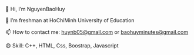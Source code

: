 👋 Hi, I’m NguyenBaoHuy

👀 I’m freshman at HoChiMinh University of Education

📫 How to contact me: huynb05@gmail.com or baohuyminutes@gmail.com

😄 Skill: C++, HTML, Css, Boostrap, Javascript

